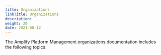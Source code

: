 ```yaml
---
title: Organizations
linkTitle: Organizations
description: 
weight: 20
date: 2021-08-12
---
```


The Amplify Platform Management organizations documentation includes the following topics:
